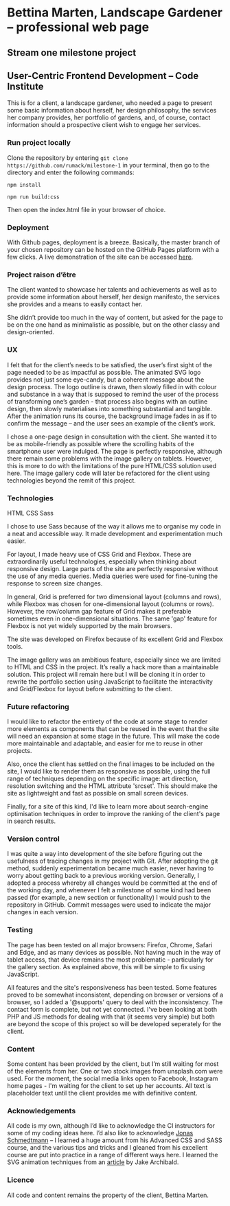 # Bettina Marten, Landscape Gardener – professional web page

## Stream one milestone project
## User-Centric Frontend Development – Code Institute

This is for a client, a landscape gardener, who needed a page to present some basic information about herself, her design philosophy, the services her company provides, her portfolio of gardens, and, of course, contact information should a prospective client wish to engage her services.

### Run project locally

Clone the repository by entering `git clone https://github.com/rumack/milestone-1` in your terminal, then go to the directory and enter the following commands:

`npm install`

`npm run build:css`

Then open the index.html file in your browser of choice.

### Deployment

With Github pages, deployment is a breeze. Basically, the master branch of your chosen repository can be hosted on the GitHub Pages platform with a few clicks. A live demonstration of the site can be accessed [here](https://rumack.github.io/milestone-1). 

### Project raison d’être

The client wanted to showcase her talents and achievements as well as to provide some information about herself, her design manifesto, the services she provides and a means to easily contact her.

She didn’t provide too much in the way of content, but asked for the page to be on the one hand as minimalistic as possible, but on the other classy and design-oriented.

### UX

I felt that for the client’s needs to be satisfied, the user’s first sight of the page needed to be as impactful as possible. The animated SVG logo provides not just some eye-candy, but a coherent message about the design process. The logo outline is drawn, then slowly filled in with colour and substance in a way that is supposed to remind the user of the process of transforming one’s garden - that process also begins with an outline design, then slowly materialises into something substantial and tangible. After the animation runs its course, the background image fades in as if to confirm the message – and the user sees an example of the client’s work.

I chose a one-page design in consultation with the client. She wanted it to be as mobile-friendly as possible where the scrolling habits of the smartphone user were indulged. The page is perfectly responsive, although there remain some problems with the image gallery on tablets. However, this is more to do with the limitations of the pure HTML/CSS solution used here. The image gallery code will later be refactored for the client using technologies beyond the remit of this project.

### Technologies

HTML
CSS
Sass

I chose to use Sass because of the way it allows me to organise my code in a neat and accessible way. It made development and experimentation much easier.

For layout, I made heavy use of CSS Grid and Flexbox. These are extraordinarily useful technologies, especially when thinking about responsive design. Large parts of the site are perfectly responsive without the use of any media queries. Media queries were used for fine-tuning the response to screen size changes.

In general, Grid is preferred for two dimensional layout (columns and rows), while Flexbox was chosen for one-dimensional layout (columns or rows). However, the row/column gap feature of Grid makes it preferable sometimes even in one-dimensional situations. The same 'gap' feature for Flexbox is not yet widely supported by the main browsers.

The site was developed on Firefox because of its excellent Grid and Flexbox tools.

The image gallery was an ambitious feature, especially since we are limited to HTML and CSS in the project. It’s really a hack more than a maintainable solution. This project will remain here but I will be cloning it in order to rewrite the portfolio section using JavaScript to facilitate the interactivity and Grid/Flexbox for layout before submitting to the client.

### Future refactoring

I would like to refactor the entirety of the code at some stage to render more elements as components that can be reused in the event that the site will need an expansion at some stage in the future. This will make the code more maintainable and adaptable, and easier for me to reuse in other projects.

Also, once the client has settled on the final images to be included on the site, I would like to render them as responsive as possible, using the full range of techniques depending on the specific image: art direction, resolution switching and the HTML attribute 'srcset'. This should make the site as lightweight and fast as possible on small screen devices.

Finally, for a site of this kind, I'd like to learn more about search-engine optimisation techniques in order to improve the ranking of the client's page in search results.

### Version control

I was quite a way into development of the site before figuring out the usefulness of tracing changes in my project with Git. After adopting the git method, suddenly experimentation became much easier, never having to worry about getting back to a previous working version. Generally, I adopted a process whereby all changes would be committed at the end of the working day, and whenever I felt a milestone of some kind had been passed (for example, a new section or functionality) I would push to the repository in GitHub. Commit messages were used to indicate the major changes in each version.

### Testing

The page has been tested on all major browsers: Firefox, Chrome, Safari and Edge, and as many devices as possible. Not having much in the way of tablet access, that device remains the most problematic - particularly for the gallery section. As explained above, this will be simple to fix using JavaScript. 

All features and the site's responsiveness has been tested. Some features proved to be somewhat inconsistent, depending on browser or versions of a browser, so I added a '@supports' query to deal with the inconsistency. The contact form is complete, but not yet connected. I've been looking at both PHP and JS methods for dealing with that (it seems very simple) but both are beyond the scope of this project so will be developed seperately for the client.

### Content

Some content has been provided by the client, but I’m still waiting for most of the elements from her. One or two stock images from unsplash.com were used. For the moment, the social media links open to Facebook, Instagram home pages - I'm waiting for the client to set up her accounts. All text is placeholder text until the client provides me with definitive content.

### Acknowledgements

All code is my own, although I’d like to acknowledge the CI instructors for some of my coding ideas here. I’d also like to acknowledge [Jonas Schmedtmann](http://codingheroes.io/) – I learned a huge amount from his Advanced CSS and SASS course, and the various tips and tricks and I gleaned from his excellent course are put into practice in a range of different ways here. I learned the SVG animation techniques from an [article](https://jakearchibald.com/2013/animated-line-drawing-svg/) by Jake Archibald. 

### Licence

All code and content remains the property of the client, Bettina Marten.

